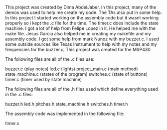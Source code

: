 This project was created by Dima AbdelJaber. In this project, many of the demos was  used to help me create my code. The TAs also put in some help. In this project I started working on the assembly code but it wasnt working properly so i kept the .c file for the time. The timer.c does include the state machine. I got a lot of help from Felipe Lopez in it. He helped me with the make file. Jesus Garcia also helped me in creating my makefile and my assembly code. I got some help from mark Nunoz with my buzzer.c. I used some outside sources like Texas Instrument to help with my notes and my frequencies for the buzzer.c, This project was created for the MSP430

The following files are all of the .c files use:

buzzer.c (play notes)
led.c (lights)
project_main.c (main method)
state_machine.c (states of the program)
switches.c (state of buttons)
timer.c (timer used by state machine)

The following files are all of the .h files used which define everything used in the .c files:

buzzer.h 
led.h 
pitches.h
state_machine.h
switches.h
timer.h

The assembly code was implemented in the following file:

timer.s
